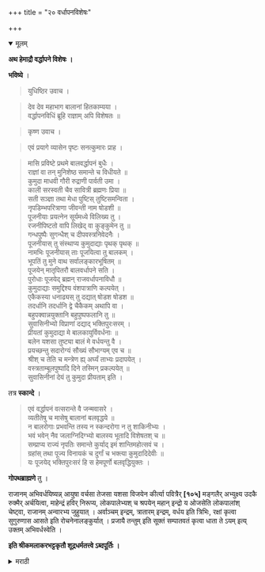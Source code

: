 +++
title = "२० वर्धापनविशेषः"

+++

<details open><summary>मूलम्</summary>

**अथ हेमाद्रौ वर्द्धापने विशेषः ।**

**भविष्ये** ।

> युधिष्ठिर उवाच ।

> देव देव महाभाग बालानां हितकाम्यया ।  
वर्द्धापनविधिं ब्रूहि राज्ञाम् अपि विशेषतः ॥

> कृष्ण उवाच ।

> एवं प्रयागे व्यासेन पृष्टः सनत्कुमारः प्राह ।

> मासि प्रविष्टे प्रथमे बालवर्द्धापनं बुधैः ।  
राज्ञां वा तन् मुनिशेष्ठ समान्ते च विधीयते ॥  
कुमुदा माधवी गौरी रुद्राणी पार्वती उमा ।  
काली सरस्वती चैव सावित्री ब्रह्मणः प्रिया ॥  
सती सञ्ज्ञा तथा मेधा पुष्टिस् तुष्टिसमन्विता ।  
नृपडिम्भपरित्राणा जीवन्ती नाम षोडशी ॥  
पूजनीयाः प्रयत्नेन सूर्यमध्ये विलिख्य तु ।  
रजनीपिष्टतो वापि लिखेद् वा कुङ्कुमेन तु ॥  
गन्धपुष्पैः सुगन्धैश् च दीपवस्त्रनिवेदनैः ।  
पूजनीयास् तु संस्थाप्य कुमुदाद्याः पृथक् पृथक् ॥  
नामभिः पूजनीयास् ताः पूजयित्वा तु बालकम् ।  
भूपतिं तु मुने वाथ सर्वालङ्कारभूषितम् ॥  
पूजयेन् मातृपितरौ बालवर्धापने सति ।  
पुरोधाः पूजयेद् ब्रह्मन् राजवर्धापनाविधौ ॥  
कुमुदाद्याः समुद्दिश्य वंशपात्राणि कल्पयेत् ।  
एकैकस्या धनाढ्यस् तु दद्यात् षोडश षोडश ॥  
तदर्धानि तदर्धानि द्वे चैकैकम् अथापि वा ।  
बहुपक्वान्नयुक्तानि बहुपुष्पफलानि तु ॥  
सुवासिनीभ्यो विप्राणां दद्याद् भक्तिपुरःसरम् ।  
प्रीयतां कुमुदाद्या मे बालकायुर्विवर्धनाः ॥  
बलेन यशसा तुष्ट्या बालं मे वर्धयन्तु वै ।  
प्रयच्छन्तु सदारोग्यं सौख्यं सौभाग्यम् एव च ॥  
श्रीश् च तेति च मन्त्रेण ह्य् अर्घ्यं ताभ्यः प्रदापयेत् ।  
वस्त्रताम्बूलपुष्पादि दिने तस्मिन् प्रकल्पयेत् ॥  
सुवासिनीनां देयं तु कुमुदा प्रीयताम् इति ।

तत्र **स्कान्दे** ।

> एवं वर्द्धापनं वत्सरान्ते वै जन्मवासरे ।  
व्यतीतेषु च मासेषु बालानां बलवृद्धये ॥  
न बालरोगाः प्रभवन्ति तस्य न स्कन्दरोगा न तु शाकिनीभ्यः ।  
भवं भवेन् नैव जलाग्निदिग्भ्यो बालस्य भूतादि विशेषतश् च ॥  
सम्प्राप्य राज्यं नृपतिः समान्ते कुर्याद् इमं शान्तिमहोत्सवं च ।  
ग्रहांस् तथा पूज्य विनायकं च दुर्गां च भक्त्या कुमुदादिदेवीः ॥  
यः पूजयेद् भक्तिपुरःसरं हि स हेमपूर्णो बलवृद्धियुक्तः । 

**गोपथब्राह्मणे** तु ।

राजानम् अभिवर्धयिष्यन्न् आयुषा वर्चसा तेजसा यशसा विजयेन कीर्त्या पवित्रैर् **[१०५]** मङ्गलैर् अभ्युक्ष्य उदकै रुक्मैर् अर्चयित्वा, माहेन्द्रं हविर् निरूप्य, लोकपालेभ्यश् च श्रपयेन् महान् इन्द्रो य ओजसेति लोकपालांश् चेष्ट्वा, राजानम् अन्वारभ्य जुहुयात् । अर्वाञ्चम् इन्द्रम्, त्रातारम् इन्द्रम्, वर्धय इति त्रिभिः, रक्षां कृत्वा सुगुरुणास आसते इति रोचनेनालङ्कुर्यात् । प्रजायै तन्तुम् इति सूक्तं सम्पातवतं कृत्वा धाता ते ऽयम् इत्य् उक्तम् अभिवर्धस्वेति । 

**इति श्रीकमलाकरभट्टकृतौ शूद्रधर्मतत्त्वे ऽब्दपूर्तिः ।**

</details>

<details><summary>मराठी</summary>

यानन्तर हेमाद्रीत याच कर्माचा विशेष साङ्गितला आहे तो साङ्गतो.

भविष्यपुराणाम्त धर्मराजा कृष्णाला प्रश्न करितो,- "हे देवाञ्च्या देवा । हे म हाभाग ! बालाञ्चे हित करण्याच्या बुद्धीनें वर्धापनाचा विधि माङ्ग ? व त्याम्त राजाला काही विशेष असला तर तोही माङ्ग ?" याचे श्रीकृष्ण उत्तर साङ्गतात की,- " पूर्वी प्रयाग क्षेत्राम्त व्यासाने याचप्रमाणे सनत्कुमाराला प्रश्न केला होता. तेव्हां व्यासाला हा विधि त्याणे साङ्गितला आहे. तो असा की,- प्रथम मुलाला एक महिना होताम्च शहाण्यान्नी त्याचे वर्धापन करावे, राजाचेही याप्रमाणेच करावेम्. किंवा हेच कर्म वर्षान्तीही करावेम्. ते अमें की, कुमुदा, माधवी, गौरी, रुद्राणी, पार्वती, काली, सरस्वती, सावित्री, सती, सञ्ज्ञा, मेधा, पुष्टि, तुष्टि, उमा, ब्राह्मी, व राजपुत्राचे रक्षण करणारी जीवन्ती ह्या सोळा देवताञ्ची चित्रं काढून त्याञ्चे मोठ्या प्रयत्नाने पूजन करावेम्. चित्रे काढायाची ती रज नीच्या (हळदीच्या ) पिठाने अथवा कुङ्कुमाने काढावी. गन्ध, पुष्पेम्, सुगन्ध, धूप, दीप, वस्त्रे वैगरे अर्पण करून कुमुदादि देवीञ्चें नाममन्त्राने निरनिराळे पूजन करून आईबापान्नी बालकाचे पूजन करावेम्; अर्थात् त्यास अलङ्कारादिकान्नी भूषित करावेम्. राजाचे असेल तर पुरोहिताने त्याचे पूजन करावे. नन्तर कुमुदादि देवीञ्चा उच्चार करून सुपान्तून वायने द्यावी. ती सामर्थ्य असेल तर प्रत्येक देवतेस सोळा, अथवा आठ, किंवा चार; अथवा दोन, किंवा एक एक द्यावी. त्याम्त बहुत पक्वान्ने, पुष्पं फळे वगैरे असावी, व ती भक्तिपूर्वक सुवा सिनीस, व ब्राह्मणाम द्यावी. देतेवेळी - 

> प्रीयतां कुमुदाद्या मे बालकायुर्विवर्धनाः ॥  
बलेन यशसा तुष्ट्या बालं मे वर्धयन्तु वै ॥ १ ॥  
प्रयच्छन्तु सदारोग्यं सौख्यं सौभाग्यमेव च ॥ 

हे मन्त्र ह्मणावे. कती ब्राह्मण असेल तर- "श्रीश्च ते लक्ष्मीश्च०" या मन्त्राने अर्घ्य द्यावे. वस्त्र, ताम्बूल इत्यादि सुवासिनीला द्यावी. कुमुदादि देवी मजवर प्रसन्न असोत ! अमं ह्मणावेम्. आणग्वी तेथेम्च ( हेमाद्रीम्त ) स्कन्दपुराणाम्त - “या प्रमाणे वर्षान्ती जन्मदिवशी, अथवा प्रतिमासी जन्मनक्षत्री मुलाचे बल वाढावें ह्मणून वर्धा पन करावे. असें करील त्यास बालरोग, स्कन्दरोग, शाकिनी इत्यादिकाम्पासून, व उ दक, अग्नि, दिशा, भूतविशेष, इत्यादिकाम्पासून भय होणार नाही. ज्या राजपुत्राला राज्य मिळाले असेल त्याने प्रतिवर्षी ग्रह, विनायक, दुर्गा, व कुमुदादि सोळा देवी याञ्ची पूजा करून भक्तिपूर्वक हा शान्तिमहोत्सव ( वर्धापन ) करावा. ह्मणजे तो द्रव्या दिकानें पूर्ण होतो," असा विशेष प्रकार साङ्गितला आहे. आणखी गोपथ ब्राह्मणाम्त "राजास आयुष्य, बल, तेज, यश, विनय, कीर्ति यांहीं वृद्धिङ्गत करण्याचे असेल तर त्यास त्याच्या जन्मदिवसीं पवित्र, व मङ्गलकारक उदकाने अभिषेक करून अलङ्कारादिकान्नी भूषित करून, महेन्द्रदेवताक हवीचा निर्वाप करून लोकपालाम्स हवीचें श्रपण करावें," महाइन्द्रो य ओजसा० " या मन्त्राने लोकपालाञ्चे यजन करून राजास अन्वारब्ध होऊन हातास हात लावून 'अर्वाश्चमिन्द्र० १ त्रातारमिन्द्र०२ वर्धय,०३ या मन्त्रान्नी हवन करावेम्. नन्तर रक्षा करून 'सुगुरणा स आसते.' या मन्त्राने त्यास गोरोचनाने अलङ्कृत करावेम्. 'प्रजायै तन्तुं०' हे सूक्त ह्मणत असताम्, अग्निकुण्डाम्त तुपाची धार धरून 'धाताते य०'या मन्त्राने 'अभिवर्षख ' ह्मणून आशीर्वचन द्यावे असे साङ्गितले आहे, परन्तु कलियुगाम्त वेदमन्त्राधिकारी असे क्षत्रिय नाहीत, झणून साम्प्रत याचा प्रचार नाही. ॥ 

इति श्रीशूद्रधर्मतत्त्वप्रकाशे अब्दपूर्तिप्रयोगः समाप्तः ॥ 

</details>